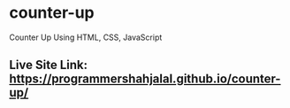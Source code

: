 # counter-up
Counter Up Using HTML, CSS, JavaScript

## Live Site Link: https://programmershahjalal.github.io/counter-up/

